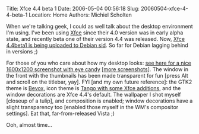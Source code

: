 Title: Xfce 4.4 beta 1
Date: 2006-05-04 00:56:18
Slug: 20060504-xfce-4-4-beta-1
Location: Home
Authors: Michiel Scholten

<p>When we're talking geek, I could as well talk about the desktop environment I'm using. I've been using <a href="http://www.xfce.org/">Xfce</a> since their 4.0 version was in early alpha state, and recently beta one of their version 4.4 was released. Now, <a href="http://www.earth.li/~huggie/blog/tech/debian/xfce4.4beta1.html">Xfce 4.4beta1 is being uploaded to Debian sid</a>. So far for Debian lagging behind in versions ;)</p>

<p>For those of you who care about how my desktop looks: <a href="http://aquariusoft.org/albums/various/20060503_xfce4.4b1_overview_01.png">see here for a nice 1600x1200 screenshot with eye candy</a> [<a href="http://aquariusoft.org/albums/various/">more screenshots</a>]. The window in the front with the thumbnails has been made transparent for fun [press Alt and scroll on the titlebar, yay]. FYI [and my own future reference]: the GTK2 theme is <a href="http://insystemx.blogspot.com/2006/02/gtk2-bevox-042006.html">Bevox</a>, icon theme is <a href="http://www.dsslive.org/xfce/Tango-xfce.tar.gz">Tango with some Xfce additions</a>, and the window decorations are Xfce 4.4's default. The wallpaper I shot myself [closeup of a tulip], and composition is enabled; window decorations have a slight transparency too [enabled those myself in the WM's compositor settings]. Eat that, far-from-released Vista ;)</p>

<p>Ooh, almost time...</p>